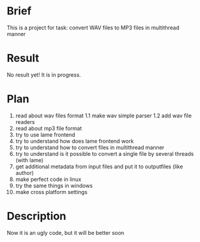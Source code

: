 # Brief
This is a project for task: convert WAV files to MP3 files in multithread manner

# Result
No result yet! It is in progress.

# Plan

1. read about wav files format
1.1 make wav simple parser
1.2 add wav file readers
2. read about mp3 file format
3. try to use lame frontend
4. try to understand how does lame frontend work
5. try to understand how to convert files in multithread manner
6. try to understand is it possible to convert a single file by several threads (with lame)
7. get additional metadata from input files and put it to outputfiles (like author)
8. make perfect code in linux
9. try the same things in windows
10. make cross platform settings


# Description

Now it is an ugly code, but it will be better soon